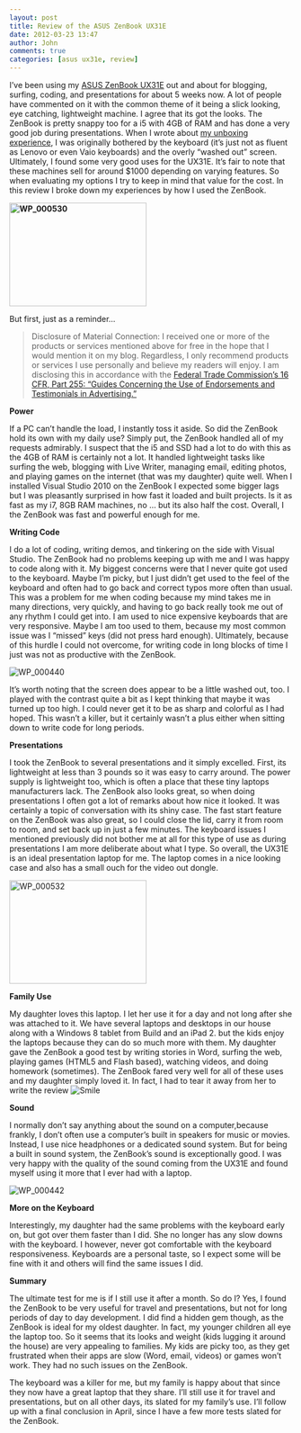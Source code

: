 ```yaml
---
layout: post
title: Review of the ASUS ZenBook UX31E
date: 2012-03-23 13:47
author: John
comments: true
categories: [asus ux31e, review]
---
```

<p>I’ve been using my <a href="http://www.amazon.com/dp/B005SY32Q2/?t=johnpanet-20">ASUS ZenBook UX31E</a> out and about for blogging, surfing, coding, and presentations for about 5 weeks now. A lot of people have commented on it with the common theme of it being a slick looking, eye catching, lightweight machine. I agree that its got the looks. The ZenBook is pretty snappy too for a i5 with 4GB of RAM and has done a very good job during presentations. When I wrote about <a href="/asusux31eunboxing">my unboxing experience</a>, I was originally bothered by the keyboard (it’s just not as fluent as Lenovo or even Vaio keyboards) and the overly “washed out” screen.&nbsp; Ultimately, I found some very good uses for the UX31E. It’s fair to note that these machines sell for around $1000 depending on varying features. So when evaluating my options I try to keep in mind that value for the cost. In this review I broke down my experiences by how I used the ZenBook.</p> <p><strong><a href="http://images.johnpapa.net/wp-content/uploads/media/Windows-Live-Writer/5-Weeks-Later-with-the-ASUS-ZenBook-UX31_7B93/WP_000530_2.jpg"><img style="background-image: none; border-bottom: 0px; border-left: 0px; padding-left: 0px; padding-right: 0px; display: inline; border-top: 0px; border-right: 0px; padding-top: 0px" title="WP_000530" border="0" alt="WP_000530" src="http://images.johnpapa.net/wp-content/uploads/media/Windows-Live-Writer/5-Weeks-Later-with-the-ASUS-ZenBook-UX31_7B93/WP_000530_thumb.jpg" width="244" height="184"></a></strong></p> <p>But first, just as a reminder…</p> <blockquote> <p>Disclosure of Material Connection: I received one or more of the products or services mentioned above for free in the hope that I would mention it on my blog. Regardless, I only recommend products or services I use personally and believe my readers will enjoy. I am disclosing this in accordance with the <a href="http://www.access.gpo.gov/nara/cfr/waisidx_03/16cfr255_03.html">Federal Trade Commission’s 16 CFR, Part 255: “Guides Concerning the Use of Endorsements and Testimonials in Advertising.”</a></p></blockquote> <p><strong>Power</strong></p> <p>If a PC can’t handle the load, I instantly toss it aside. So did the ZenBook hold its own with my daily use? Simply put, the ZenBook handled all of my requests admirably. I suspect that the i5 and SSD had a lot to do with this as the 4GB of RAM is certainly not a lot. It handled lightweight tasks like surfing the web, blogging with Live Writer, managing email, editing photos, and playing games on the internet (that was my daughter) quite well. When I installed Visual Studio 2010 on the ZenBook I expected some bigger lags but I was pleasantly surprised in how fast it loaded and built projects. Is it as fast as my i7, 8GB RAM machines, no … but its also half the cost. Overall, I the ZenBook was fast and powerful enough for me. </p> <p><strong>Writing Code</strong></p> <p>I do a lot of coding, writing demos, and tinkering on the side with Visual Studio. The ZenBook had no problems keeping up with me and I was happy to code along with it. My biggest concerns were that I never quite got used to the keyboard. Maybe I’m picky, but I just didn’t get used to the feel of the keyboard and often had to go back and correct typos more often than usual. This was a problem for me when coding because my mind takes me in many directions, very quickly, and having to go back really took me out of any rhythm I could get into. I am used to nice expensive keyboards that are very responsive. Maybe I am too used to them, because my most common issue was I “missed” keys (did not press hard enough). Ultimately, because of this hurdle I could not overcome, for writing code in long blocks of time I just was not as productive with the ZenBook.</p> <p><img alt="WP_000440" src="http://images.johnpapa.net/wp-content/uploads/media/Windows-Live-Writer/fdb3e10cd2a6_109A1/WP_000440_thumb.jpg"></p> <p>It’s worth noting that the screen does appear to be a little washed out, too. I played with the contrast quite a bit as I kept thinking that maybe it was turned up too high. I could never get it to be as sharp and colorful as I had hoped. This wasn’t a killer, but it certainly wasn’t a plus either when sitting down to write code for long periods.</p> <p><strong>Presentations</strong></p> <p>I took the ZenBook to several presentations and it simply excelled. First, its lightweight at less than 3 pounds so it was easy to carry around. The power supply is lightweight too, which is often a place that these tiny laptops manufacturers lack. The ZenBook also looks great, so when doing presentations I often got a lot of remarks about how nice it looked. It was certainly a topic of conversation with its shiny case. The fast start feature on the ZenBook was also great, so I could close the lid, carry it from room to room, and set back up in just a few minutes. The keyboard issues I mentioned previously did not bother me at all for this type of use as during presentations I am more deliberate about what I type. So overall, the UX31E is an ideal presentation laptop for me. The laptop comes in a nice looking case and also has a small ouch for the video out dongle.</p> <p><a href="http://images.johnpapa.net/wp-content/uploads/media/Windows-Live-Writer/5-Weeks-Later-with-the-ASUS-ZenBook-UX31_7B93/WP_000532_2.jpg"><img style="background-image: none; border-bottom: 0px; border-left: 0px; padding-left: 0px; padding-right: 0px; display: inline; border-top: 0px; border-right: 0px; padding-top: 0px" title="WP_000532" border="0" alt="WP_000532" src="http://images.johnpapa.net/wp-content/uploads/media/Windows-Live-Writer/5-Weeks-Later-with-the-ASUS-ZenBook-UX31_7B93/WP_000532_thumb.jpg" width="244" height="184"></a></p> <p><strong>Family Use</strong></p> <p>My daughter loves this laptop. I let her use it for a day and not long after she was attached to it. We have several laptops and desktops in our house along with a Windows 8 tablet from Build and an iPad 2. but the kids enjoy the laptops because they can do so much more with them. My daughter gave the ZenBook a good test by writing stories in Word, surfing the web, playing games (HTML5 and Flash based), watching videos, and doing homework (sometimes). The ZenBook fared very well for all of these uses and my daughter simply loved it. In fact, I had to tear it away from her to write the review <img style="border-bottom-style: none; border-left-style: none; border-top-style: none; border-right-style: none" class="wlEmoticon wlEmoticon-smile" alt="Smile" src="http://images.johnpapa.net/wp-content/uploads/media/Windows-Live-Writer/5-Weeks-Later-with-the-ASUS-ZenBook-UX31_7B93/wlEmoticon-smile_2.png">&nbsp;</p> <p><strong>Sound</strong></p> <p>I normally don’t say anything about the sound on a computer,because frankly, I don’t often use a computer’s built in speakers for music or movies. Instead, I use nice headphones or a dedicated sound system. But for being a built in sound system, the ZenBook’s sound is exceptionally good. I was very happy with the quality of the sound coming from the UX31E and found myself using it more that I ever had with a laptop.</p> <p><img alt="WP_000442" src="http://images.johnpapa.net/wp-content/uploads/media/Windows-Live-Writer/fdb3e10cd2a6_109A1/WP_000442_thumb.jpg"></p> <p><strong>More on the Keyboard</strong></p> <p>Interestingly, my daughter had the same problems with the keyboard early on, but got over them faster than I did. She no longer has any slow downs with the keyboard. I however, never got comfortable with the keyboard responsiveness. Keyboards are a personal taste, so I expect some will be fine with it and others will find the same issues I did.</p> <p><strong>Summary</strong></p> <p>The ultimate test for me is if I still use it after a month. So do I? Yes, I found the ZenBook to be very useful for travel and presentations, but not for long periods of day to day development. I did find a hidden gem though, as the ZenBook is ideal for my oldest daughter. In fact, my younger children all eye the laptop too. So it seems that its looks and weight (kids lugging it around the house) are very appealing to families. My kids are picky too, as they get frustrated when their apps are slow (Word, email, videos) or games won’t work. They had
no such issues on the ZenBook.</p> <p>The keyboard was a killer for me, but my family is happy about that since they now have a great laptop that they share. I’ll still use it for travel and presentations, but on all other days, its slated for my family’s use. I’ll follow up with a final conclusion in April, since I have a few more tests slated for the ZenBook.</p>

